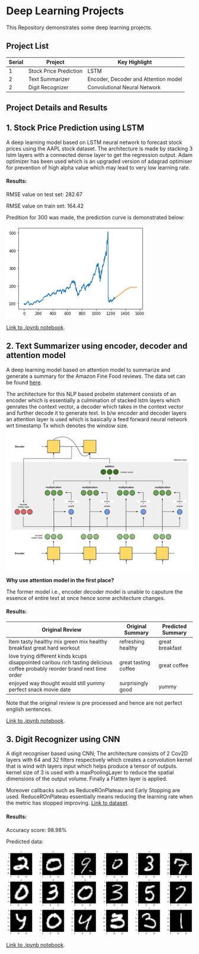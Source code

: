 # Deep Learning Projects
This Repository demonstrates some deep learning projects. 

## Project List

| Serial | Project | Key Highlight |
| ------ | ------ | ------ | 
| 1 | Stock Price Prediction | LSTM |
| 2 | Text Summarizer | Encoder, Decoder and Attention model |
| 2 | Digit Recognizer | Convolutional Neural Network |


## Project Details and Results

## 1. Stock Price Prediction using LSTM
A deep learning model based on LSTM neural network to forecast stock prices using
the AAPL stock dataset.
The architecture is made by stacking 3 lstm layers with a connected dense layer to get the regression output. Adam optimizer has been used which is an upgraded version of adagrad optimiser for prevention of high alpha value which may lead to very low learning rate.

#### Results:
RMSE value on test set: 282.67

RMSE value on train set: 164.42

Predition for 300 was made, the prediction curve is demonstrated below:


<img src="readme_resources/stock.png" >

<a href="https://github.com/yasharma2301/DeepLearningProjects/blob/master/Stock%20Price%20Prediction/Stock_Price_Forecast_Using_LSTM.ipynb">Link to .ipynb notebook</a>.

## 2. Text Summarizer using encoder, decoder and attention model
A deep learning model based on attention model to summarize and generate a summary for the Amazon Fine Food reviews. The data set can be found <a href = "https://www.kaggle.com/snap/amazon-fine-food-reviews">here</a>.

The architecture for this NLP based probelm statement consists of an encoder which is essentially a culmination of stacked lstm layers which genrates the context vector, a decoder which takes in the context vector and further decode it to generate text. In b/w encoder and decoder layers an attention layer is used which is basically a feed forward neural network wrt timestamp Tx which denotes the window size.
<img src="readme_resources/attentionModel.png" width="600" >

**Why use attention model in the first place?**

The former model i.e., encoder decoder model is unable to caputure the essence of entire text at once hence some architecture changes.

#### Results:

| Original Review | Original Summary | Predicted Summary |
| ------ | ------ | ------ | 
| Item tasty healthy mix green mix healthy breakfast great hard workout | refreshing healthy | great breakfast |
| love trying different kinds kcups disappointed caribou rich tasting delicious coffee probably reorder brand next time order | great tasting coffee | great coffee |
| enjoyed way thought would still yummy perfect snack movie date | surprisingly good | yummy |

Note that the original review is pre processed and hence are not perfect english sentences.

<a href="https://github.com/yasharma2301/DeepLearningProjects/blob/master/Text%20Summarizer/TextSummarizer.ipynb">Link to .ipynb notebook</a>.

## 3. Digit Recognizer using CNN
A digit recogniser based using CNN; The architecture consists of 2 Cov2D layers with 64 and 32 filters respectively which  creates a convolution kernel that is wind with layers input which helps produce a tensor of outputs. kernel size of 3 is used with a maxPoolingLayer to reduce the spatial dimensions of the output volume. Finally a Flatten layer is applied.

Moreover callbacks such as ReduceROnPlateau and Early Stopping are used. ReduceROnPlateau essentially means reducing the learning rate when the metric has stopped improving.
<a href="https://www.kaggle.com/c/digit-recognizer">Link to dataset</a>.

#### Results:
Accuracy score: 98.98%

Predicted data:

<img src="readme_resources/digitRecogniser.png" width="600" >

<a href="https://github.com/yasharma2301/DeepLearningProjects/blob/master/Digits%20Recognizer/DigitRecognizer.ipynb">Link to .ipynb notebook</a>.
